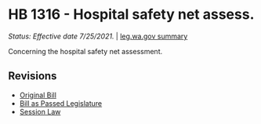 # HB 1316 - Hospital safety net assess.
*Status: Effective date 7/25/2021.* | [leg.wa.gov summary](https://app.leg.wa.gov/billsummary?BillNumber=1316&Year=2021)

Concerning the hospital safety net assessment.

## Revisions
* [Original Bill](1/)
* [Bill as Passed Legislature](1/)
* [Session Law](1/)